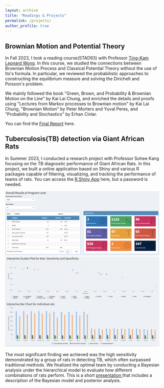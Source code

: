 ```yaml
---
layout: archive
title: "Readings & Projects"
permalink: /projects/
author_profile: true
---
```


## Brownian Motion and Potential Theory

In Fall 2023, I took a reading course(STAD93) with Professor [Ting-Kam Leonard Wong](https://tkl-wong.github.io/). In this course, we studied the connections between Brownian Motion Process and Classical Potential Theory without the use of Ito's formula. In particular, we reviewed the probabilistic approaches to constructing the equilibrium measure and solving the Dirichelt and Poisson's problem.

We mainly followed the book "Green, Brown, and Probability & Brownian Motion on the Line" by Kai Lai Chung, and enriched the details and proofs using "Lectures from Markov processes to Brownian motion" by Kai Lai Chung, "Brownian Motion" by Peter Morters and Yuval Peres, and "Probability and Stochastics" by Erhan Cinlar.

You can find the [Final Report](https://drive.google.com/file/d/1g8M4aukgWw_k6JTmAyS6Y0rr6ilOPLHH/view?usp=sharing) here.

## Tuberculosis(TB) detection via Giant African Rats

In Summer 2023, I conducted a research project with Professor Sohee Kang focusing on the TB diagnostic performance of Giant African Rats. In this project, we built a online application based on Shiny and various R packages capable of filtering, visualizing, and tracking the performance of teams of rats. You can access the [R Shiny App](https://1rsgc6-junjie-ma.shinyapps.io/Rats_Analysis/) here, but a password is needed.

![Shiny1](Shiny1.png)
![Shiny2](Shiny2.png)

The most significant finding we achieved was the high sensitivity demonstrated by a group of rats in detecting TB, which often surpassed traditional methods. We finalized the optimal team by conducting a Bayesian analysis under the hierarchical model to evaluate how different combinations of rats perform. This is a short [presentation ](https://drive.google.com/file/d/1rLnwr87u92Mz6TfxCd0RHPCZQJYJOCek/view?usp=drive_link) that includes a description of the Bayesian model and posterior analysis.



